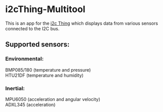 # i2cThing-Multitool
This is an app for the [i2c Thing](https://github.com/tvlad1234/i2cThingTemplate) which displays data from various sensors connected to the I2C bus.
## Supported sensors:
### Environmental: 
BMP085/180 (temperature and pressure) \
HTU21DF (temperature and humidity)
### Inertial:
MPU6050 (acceleration and angular velocity) \
ADXL345 (acceleration)



